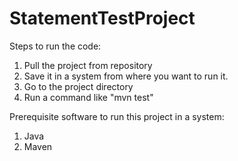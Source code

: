 # StatementTestProject
Steps to run the code:
1. Pull the project from repository
2. Save it in a system from where you want to run it.
3. Go to the project directory
4. Run a command like "mvn test"

Prerequisite software to run this project in a system:
1. Java
2. Maven

